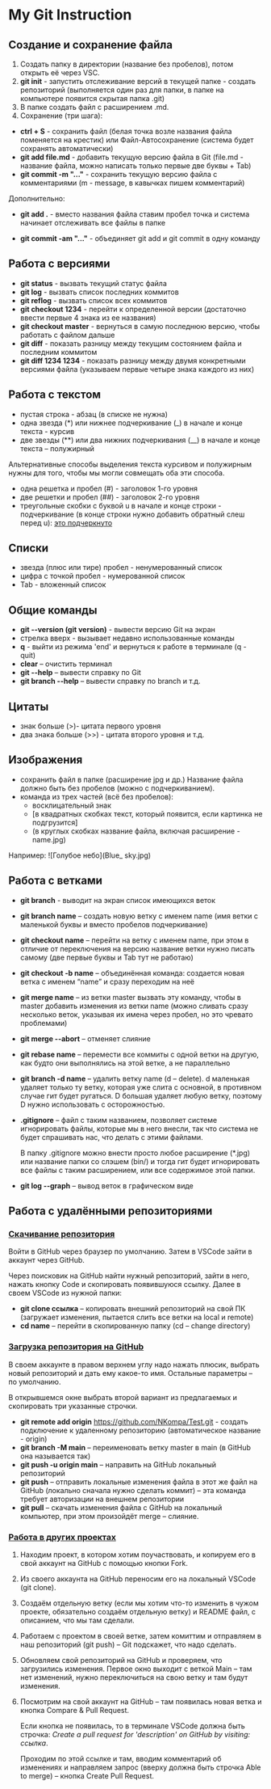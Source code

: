 # My Git Instruction

## Создание и сохранение файла

1. Создать папку в директории (название без пробелов), потом открыть её через VSC.
2.	**git init** - запустить отслеживание версий в текущей папке - создать репозиторий (выполняется один раз для папки, в папке на компьютере появится скрытая папка .git)
3.	В папке создать файл с расширением .md.
4.	Сохранение (три шага):
* __ctrl + S__ - сохранить файл (белая точка возле названия файла поменяется на крестик) или Файл-Автосохранение (система будет сохранять автоматически)
* __git add file.md__ - добавить текущую версию файла в Git (file.md - название файла, можно написать только первые две буквы + Tab)
* __git commit -m "..."__ - сохранить текущую версию файла с комментариями (m - message, в кавычках пишем комментарий) 

Дополнительно:
* __git add .__ - вместо названия файла ставим пробел точка и система начинает отслеживать все файлы в папке

* __git commit -am "..."__ - объединяет git add и git commit в одну команду

## Работа с версиями
* __git status__ - вызвать текущий статус файла
* __git log__ - вызвать список последних коммитов
* __git reflog__ - вызвать список всех коммитов
* __git checkout 1234__ - перейти к определенной версии (достаточно ввести первые 4 знака из ее названия)
* __git checkout master__ - вернуться в самую последнюю версию, чтобы работать с файлом дальше
* __git diff__ - показать разницу между текущим состоянием файла и последним коммитом
* __git diff 1234 1234__ - показать разницу между двумя конкретными версиями файла (указываем первые четыре знака каждого из них)

## Работа с текстом
* пустая строка - абзац (в списке не нужна)
* одна звезда (*) или нижнее подчеркивание (_) в начале и конце текста - курсив
* две звезды (**) или два нижних подчеркивания (__) в начале и конце текста – полужирный

Альтернативные способы выделения текста курсивом и полужирным нужны для того, чтобы мы могли совмещать оба эти способа.
* одна решетка и пробел (#) - заголовок 1-го уровня
* две решетки и пробел (##) - заголовок 2-го уровня
* треугольные скобки с буквой u в начале и конце строки - подчеркивание (в конце строки нужно добавить обратный слеш перед u): <u>это подчеркнуто</u>

## Списки
* звезда (плюс или тире) пробел - ненумерованный список
* цифра с точкой пробел - нумерованной список
* Tab - вложенный список

## Общие команды
* __git --version (git version)__ - вывести версию Git на экран
* стрелка вверх - вызывает недавно использованные команды
* __q__ - выйти из режима 'end' и вернуться к работе в терминале (q - quit)
* __clear__ – очистить терминал
* __git --help__ – вывести справку по Git
* __git branch --help__ – вывести справку по branch и т.д.

## Цитаты
* знак больше (>)- цитата первого уровня
* два знака больше (>>) - цитата второго уровня и т.д.

## Изображения
* сохранить файл в папке (расширение jpg и др.) Название файла должно быть без пробелов (можно с подчеркиванием).
* команда из трех частей (всё без пробелов):
    - восклицательный знак
    - [в квадратных скобках текст, который появится, если картинка не подгрузится]
    - (в круглых скобках название файла, включая расширение - name.jpg)

Например: ![Голубое небо](Blue_ sky.jpg)

## Работа с ветками
* __git branch__ - выводит на экран список имеющихся веток
* __git branch name__ – создать новую ветку с именем name (имя ветки с маленькой буквы и вместо пробелов подчеркивание)
* __git checkout name__ – перейти на ветку с именем name, при этом в отличие от переключения на версию название ветки нужно писать самому (две первые буквы и Tab тут не работаю)
* __git checkout -b name__ – объединённая команда: создается новая ветка с именем “name” и сразу переходим на неё
* __git merge name__ – из ветки master вызвать эту команду, чтобы в master добавить изменения из ветки name (можно сливать сразу несколько веток, указывая их имена через пробел, но это чревато проблемами)
* __git merge --abort__ – отменяет слияние
* __git rebase name__ – перемести все коммиты с одной ветки на другую, как будто они выполнялись на этой ветке, а не параллельно
* __git branch -d name__ – удалить ветку name (d – delete). d маленькая удаляет только ту ветку, которая уже слита с основной, в противном случае гит будет ругаться. D большая удаляет любую ветку, поэтому D нужно использовать с осторожностью.
* __.gitignore__ – файл с таким названием, позволяет системе игнорировать файлы, которые мы в него внесли, так что система не будет спрашивать нас, что делать с этими файлами.

    В папку .gitignore можно внести просто любое расширение (*.jpg) или название папки со слэшем (bin/) и тогда гит будет игнорировать все файлы с таким расширением, или все содержимое этой папки.

* __git log --graph__ – вывод веток в графическом виде

## Работа с удалёнными репозиториями
### <u>Скачивание репозитория</u>

Войти в GitHub через браузер по умолчанию. Затем в VSCode зайти в аккаунт через GitHub.

Через поисковик на GitHub найти нужный репозиторий, зайти в него, нажать кнопку Code и скопировать появившуюся ссылку. Далее в своем VSCode из нужной папки:
* __git clone ссылка__ – копировать внешний репозиторий на свой ПК (загружает изменения, пытается слить все ветки на local и remote)
* __cd name__ – перейти в скопированную папку (cd – change directory)

### <u>Загрузка репозитория на GitHub</u>

В своем аккаунте в правом верхнем углу надо нажать плюсик, выбрать новый репозиторий и дать ему какое-то имя. Остальные параметры – по умолчанию.  

В открывшемся окне выбрать второй вариант из предлагаемых и скопировать три указанные строчки.
* __git remote add origin__ https://github.com/NKompa/Test.git - создать подключение к удаленному репозиторию (автоматическое название - origin)
* __git branch -M main__ – переименовать ветку master в main (в GitHub она называется так)
* __git push -u origin main__ – направить на GitHub локальный репозиторий
* __git push__ – отправить локальные изменения файла в этот же файл на GitHub (локально сначала нужно сделать коммит) – эта команда требует авторизации на внешнем репозитории
* __git pull__ – скачать изменения файла с GitHub на локальный компьютер, при этом произойдёт merge – слияние.

### <u>Работа в других проектах</u>
1. Находим проект, в котором хотим поучаствовать, и копируем его в свой аккаунт на GitHub с помощью кнопки Fork.
2. Из своего аккаунта на GitHub переносим его на локальный VSCode (git clone).
3. Создаём отдельную ветку (если мы хотим что-то изменить в чужом проекте, обязательно создаём отдельную ветку) и README файл, с описанием, что мы там сделали.
4. Работаем с проектом в своей ветке, затем комиттим и отправляем в наш репозиторий (git push) – Git подскажет, что надо сделать.
5. Обновляем свой репозиторий на GitHub и проверяем, что загрузились изменения. Первое окно выходит с веткой Main – там нет изменений, нужно переключиться на свою ветку и там будут изменения.
6. Посмотрим на свой аккаунт на GitHub – там появилась новая ветка и кнопка Compare & Pull Request. 

    Если кнопка не появилась, то в терминале VSCode должна быть строчка:  *Create a pull request for 'description' on GitHub by visiting: ссылка*.

    Проходим по этой ссылке и там, вводим комментарий об изменениях и направляем запрос (вверху должна быть строчка Able to merge) – кнопка Create Pull Request.